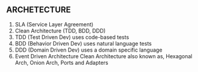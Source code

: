 ## ARCHETECTURE

1. SLA (Service Layer Agreement)
2. Clean Architecture (TDD, BDD, DDD)
3. TDD (Test Driven Dev) uses code-based tests
4. BDD (Behavior Driven Dev)  uses natural language tests
5. DDD (Domain Driven Dev)  uses a domain specific language
6. Event Driven Architecture 
Clean Architecture also known as, Hexagonal Arch, Onion Arch, Ports and Adapters